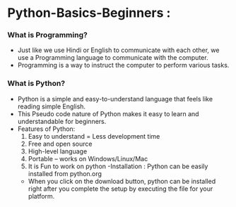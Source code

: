 # Python-Basics-Beginners :

### What is Programming?
- Just like we use Hindi or English to communicate with each other, we use a Programming language to communicate with the computer.
- Programming is a way to instruct the computer to perform various tasks.
### What is Python?
- Python is a simple and easy-to-understand language that feels like reading simple English. 
- This Pseudo code nature of Python makes it easy to learn and understandable for beginners.
- Features of Python:
   1. Easy to understand = Less development time
   2. Free and open source
   3. High-level language
   4. Portable – works on Windows/Linux/Mac
   5. It is Fun to work on python
-Installation : Python can be easily installed from python.org
   * When you click on the download button, python can be installed right after you complete the setup by executing the file for your platform.


